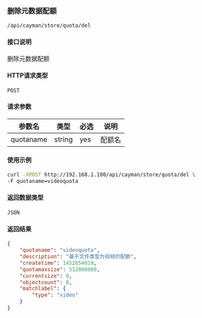 ### 删除元数据配额
`/api/cayman/store/quota/del`

#### 接口说明
删除元数据配额 

#### HTTP请求类型
`POST`

#### 请求参数
|参数名|类型|必选|说明|
|--|--|--|--|
|quotaname|string|yes|配额名|

#### 使用示例
```sh
curl -XPOST http://192.168.1.100/api/cayman/store/quota/del \
-F quotaname=videoquota
```

#### 返回数据类型
`JSON`

#### 返回结果
```json
{
    "quotaname": "videoquota", 
    "description": "基于文件类型为视频的配额", 
    "createtime": 1452654019, 
    "quotamaxsize": 512000000, 
    "currentsize": 0, 
    "objectcount": 0, 
    "matchlabel": {
        "type": "video"
    }
}
```